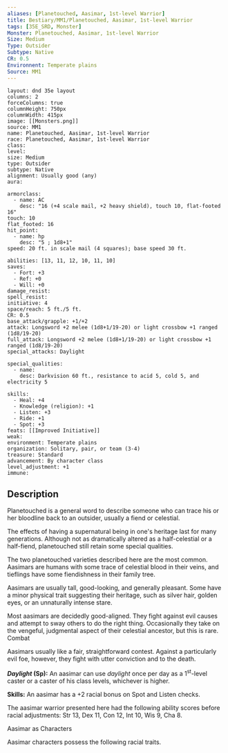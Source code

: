 ```yaml
---
aliases: [Planetouched, Aasimar, 1st-level Warrior]
title: Bestiary/MM1/Planetouched, Aasimar, 1st-level Warrior
tags: [35E_SRD, Monster]
Monster: Planetouched, Aasimar, 1st-level Warrior
Size: Medium
Type: Outsider
Subtype: Native
CR: 0.5
Environnent: Temperate plains
Source: MM1
---
```


```statblock
layout: dnd 35e layout
columns: 2
forceColumns: true
columnHeight: 750px
columnWidth: 415px
image: [[Monsters.png]]
source: MM1
name: Planetouched, Aasimar, 1st-level Warrior
race: Planetouched, Aasimar, 1st-level Warrior
class: 
level: 
size: Medium
type: Outsider
subtype: Native
alignment: Usually good (any)
aura: 

armorclass:
  - name: AC
    desc: "16 (+4 scale mail, +2 heavy shield), touch 10, flat-footed 16"
touch: 10
flat_footed: 16
hit_point:
  - name: hp
    desc: "5 ; 1d8+1"
speed: 20 ft. in scale mail (4 squares); base speed 30 ft.

abilities: [13, 11, 12, 10, 11, 10]
saves:
  - Fort: +3
  - Ref: +0
  - Will: +0
damage_resist: 
spell_resist: 
initiative: 4
space/reach: 5 ft./5 ft.
CR: 0.5
base_attack/grapple: +1/+2
attack: Longsword +2 melee (1d8+1/19-20) or light crossbow +1 ranged (1d8/19-20)
full_attack: Longsword +2 melee (1d8+1/19-20) or light crossbow +1 ranged (1d8/19-20)
special_attacks: Daylight

special_qualities:
  - name: 
    desc: Darkvision 60 ft., resistance to acid 5, cold 5, and electricity 5

skills:
  - Heal: +4
  - Knowledge (religion): +1
  - Listen: +3
  - Ride: +1
  - Spot: +3
feats: [[Improved Initiative]]
weak: 
environment: Temperate plains
organization: Solitary, pair, or team (3-4)
treasure: Standard
advancement: By character class
level_adjustment: +1
immune: 
```

## Description

<p>Planetouched is a general word to describe someone who can trace his or her bloodline back to an outsider, usually a fiend or celestial.</p>
<p>The effects of having a supernatural being in one's heritage last for many generations. Although not as dramatically altered as a half-celestial or a half-fiend, planetouched still retain some special qualities.</p>
<p>The two planetouched varieties described here are the most common. Aasimars are humans with some trace of celestial blood in their veins, and tieflings have some fiendishness in their family tree.</p>
<p>Aasimars are usually tall, good-looking, and generally pleasant. Some have a minor physical trait suggesting their heritage, such as silver hair, golden eyes, or an unnaturally intense stare.</p>
<p>Most aasimars are decidedly good-aligned. They fight against evil causes and attempt to sway others to do the right thing. Occasionally they take on the vengeful, judgmental aspect of their celestial ancestor, but this is rare. Combat</p>
<p>Aasimars usually like a fair, straightforward contest. Against a particularly evil foe, however, they fight with utter conviction and to the death.</p>
<p>
            <b>
              <i>Daylight</i> (Sp):</b> An aasimar can use <i>daylight</i> once per day as a 1<sup>st</sup>-level caster or a caster of his class levels, whichever is higher.</p>
<p>
            <b>Skills:</b> An aasimar has a +2 racial bonus on Spot and Listen checks.</p>
<p>The aasimar warrior presented here had the following ability scores before racial adjustments: Str 13, Dex 11, Con 12, Int 10, Wis 9, Cha 8.</p>
<p>Aasimar as Characters</p>
<p>Aasimar characters possess the following racial traits.</p>